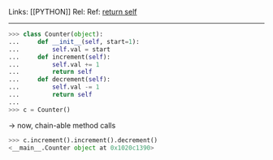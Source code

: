 Links: [[PYTHON]]
Rel: 
Ref: [return self](https://stackoverflow.com/questions/43380042/purpose-of-return-self-python)

--- 

```py
>>> class Counter(object):
...     def __init__(self, start=1):
...         self.val = start
...     def increment(self):
...         self.val += 1
...         return self
...     def decrement(self):
...         self.val -= 1
...         return self
...
>>> c = Counter()
```
-> now, chain-able method calls
```py
>>> c.increment().increment().decrement()
<__main__.Counter object at 0x1020c1390>
```
